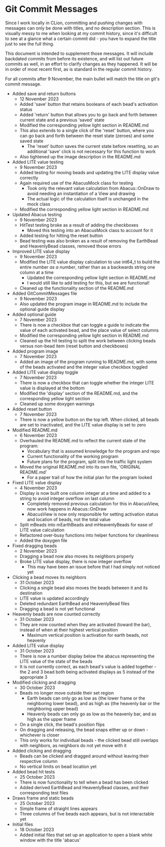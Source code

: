 # Git Commit Messages

Since I work locally in CLion, committing and pushing changes with messages can only be done with titles, and no description section.
This is visually messy to me when looking at my commit history, since it's difficult to see at a glance what a certain commit did - you have to expand the title just to see the full thing.

This document is intended to supplement those messages. It will include backdated commits from before its existence, and will list out future commits as well, in an effort to clarify changes as they happened.
It will be in order of most recent first, as is standard in the regular commit history.

For all commits after 9 November, the main bullet will match the title on git's commit message.


- Added save and return buttons
  - 12 November 2023
  - Added 'save' button that retains booleans of each bead's activation status
  - Added 'return' button that allows you to go back and forth between current state and a previous 'saved' state
  - Modified the corresponding yellow light section in README.md
  - This also extends to a single click of the 'reset' button, where you can go back and forth between the reset state (zeroes) and some saved state
    - The 'reset' button saves the current state before resetting, so an additional 'save' click is not necessary for this function to work
  - Also tightened up the image description in the README.md
- Added LITE value testing
  - 9 November 2023
  - Added testing for moving beads and updating the LITE display value correctly
  - Again required use of the AbacusMock class for testing
    - Took only the relevant value calculation from Abacus::OnDraw to avoid needing an instantiation of a View and drawing
    - The actual logic of the calculation itself is unchanged in the mock class
  - Modified the corresponding yellow light section in README.md
- Updated Abacus testing
  - 9 November 2023
  - HitTest testing broke as a result of adding the checkboxes
    - Moved this testing into an AbacusMock class to account for it
  - Added testing for hitting the reset button
  - Bead testing was also broken as a result of removing the EarthBead and HeavenlyBead classes, removed those errors
- Improved LITE value display
  - 9 November 2023
  - Modified the LITE value display calculation to use int64_t to build the entire number *as a number*, rather than as a backwards string one column at a time
    - Updated the corresponding yellow light section in README.md
    - I would still like to add testing for this, but we are functional!
  - Cleaned up the functionality section of the README.md
- Added GitCommitMessages file
  - 9 November 2023
  - Also updated the program image in README.md to include the optional guide display
- Added optional guide
  - 7 November 2023
  - There is now a checkbox that can toggle a guide to indicate the value of each activated bead, and the place value of select columns
  - Modified the corresponding yellow light section in README.md
  - Cleaned up the hit testing to split the work between clicking beads versus non-bead item (reset button and checkboxes)
- Added program image
  - 7 November 2023
  - Added an image of the program running to README.md, with some of the beads activated and the integer value checkbox toggled
- Added LITE value display toggle
  - 7 November 2023
  - There is now a checkbox that can toggle whether the integer LITE value is displayed at the bottom
  - Modified the 'display' section of the README.md, and the corresponding yellow light section
  - Cleaned up some doxygen warnings
- Added reset button
  - 7 November 2023
  - There is now a yellow button on the top left. When clicked, all beads are set to inactivated, and the LITE value display is set to zero
- Modified README.md
  - 6 November 2023
  - Overhauled the README.md to reflect the current state of the program:
    - Vocabulary that is assumed knowledge for the program and repo
    - Current functionality of the working program
    - Future plans for the program, split into the traffic light system
  - Moved the original README.md into its own file, 'ORIGINAL README.md'
    - For a paper trail of how the initial plan for the program looked
- Fixed LITE value display
  - 4 November 2023
  - Display is now built one column integer at a time and added to a string to avoid integer overflow on last column
    - Completely removed previous calculation for this in AbacusView, now work happens in Abacus::OnDraw
    - AbacusView is now only responsible for setting activation status and location of beads, not the total value
  - Split mBeads into mEarthBeads and mHeavenlyBeads for ease of LITE value calculation
  - Refactored over-busy functions into helper functions for cleanliness
  - Added the doxygen file
- Fixed dragging beads
  - 2 November 2023
  - Dragging a bead now also moves its neighbors properly
  - Broke LITE value display, there is now integer overflow
    - This may have been an issue before that I had simply not noticed yet
- Clicking a bead moves its neighbors
  - 31 October 2023
  - Clicking a single bead also moves the beads between it and its destination
  - LITE value is updated accordingly
  - Deleted redundant EarthBead and HeavenlyBead files
  - Dragging a bead is not yet functional
- Heavenly beads are now counted correctly
  - 31 October 2023
  - They are now counted when they are activated (toward the bar), instead of when at their highest vertical position
    - Maximum vertical position is activation for earth beads, not heavenly
- Added LITE value display
  - 31 October 2023
  - There is now a number display below the abacus representing the LITE value of the state of the beads
  - It is not currently correct, as each bead's value is added together - the 2 and 3 bead both being activated displays as 5 instead of the appropriate 3
- Modified clicking and dragging
  - 30 October 2023
  - Beads no longer move outside their set region
    - Earth beads can only go as low as {the lower frame or the neighboring lower bead}, and as high as {the heavenly bar or the neighboring upper bead}
    - Heavenly beads can only go as low as the heavenly bar, and as high as the upper frame
  - On a single click, the bead's position flips
  - On dragging and releasing, the bead snaps either up or down - whichever is closer
  - This only works for individual beads - the clicked bead still overlaps with neighbors, as neighbors do not yet move with it
- Added clicking and dragging
  - Beads can be clicked and dragged around without leaving their respective column
  - No vertical limits on bead location yet
- Added bead hit tests
  - 25 October 2023
  - There is now functionality to tell when a bead has been clicked
  - Added derived EarthBead and HeavenlyBead classes, and their corresponding test files
- Draws frame and static beads
  - 25 October 2023
  - Simple frame of straight lines appears
  - Three columns of five beads each appears, but is not interactable yet
- Initial files
  - 18 October 2023
  - Added initial files that set up an application to open a blank white window with the title 'abacus'